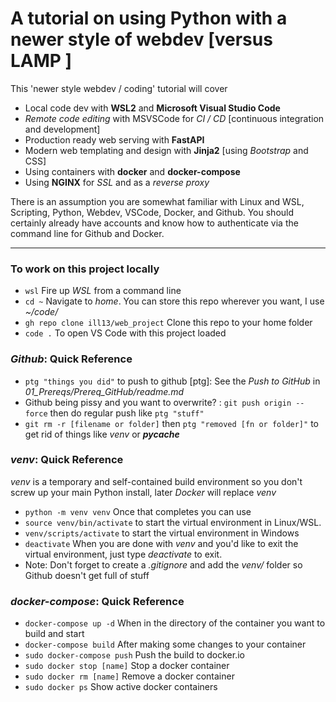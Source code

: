 # A tutorial on using Python with a newer style of webdev [versus LAMP ]

This 'newer style webdev / coding' tutorial will cover 
- Local code dev with **WSL2** and **Microsoft Visual Studio Code**
- *Remote code editing* with MSVSCode for *CI / CD* [continuous integration and development]
- Production ready web serving with **FastAPI**
- Modern web templating and design with **Jinja2** [using *Bootstrap* and CSS]
- Using containers with **docker** and **docker-compose**
- Using **NGINX** for *SSL* and as a *reverse proxy*


There is an assumption you are somewhat familiar with Linux and WSL, Scripting, Python, Webdev, VSCode, Docker, and Github. You should certainly already have accounts and know how to authenticate via the command line for Github and Docker.
***

### To work on this project locally
- ```wsl``` Fire up *WSL* from a command line
- ```cd ~``` Navigate to *home*. You can store this repo wherever you want, I use *~/code/*
- ```gh repo clone ill13/web_project``` Clone this repo to your home folder
- ```code .``` To open VS Code with this project loaded


### *Github*: Quick Reference
- ```ptg "things you did"``` to push to github [ptg]: See the *Push to GitHub* in *01_Prereqs/Prereq_GitHub/readme.md*
- Github being pissy and you want to overwrite? : ```git push origin --force``` then do regular push like ```ptg "stuff"```
- ```git rm -r [filename or folder]``` then ```ptg "removed [fn or folder]"``` to get rid of things like *venv* or *__pycache__* 

### *venv*: Quick Reference
*venv* is a temporary and self-contained build environment so you don't screw up your main Python install, later *Docker* will replace *venv*
- ```python -m venv venv``` Once that completes you can use 
- ```source venv/bin/activate``` to start the virtual environment in Linux/WSL. 
- ```venv/scripts/activate``` to start the virtual environment in Windows
-  ```deactivate``` When you are done with *venv* and you'd like to exit the virtual environment, just type *deactivate* to exit. 
- Note: Don't forget to create a *.gitignore* and add the *venv/* folder so Github doesn't get full of stuff

### *docker-compose*: Quick Reference
- ```docker-compose up -d``` When in the directory of the container you want to build and start
- ```docker-compose build``` After making some changes to your container
- ```sudo docker-compose push``` Push the build to docker.io
- ```sudo docker stop [name]``` Stop a docker container
- ```sudo docker rm [name]``` Remove a docker container
- ```sudo docker ps``` Show active docker containers
 
